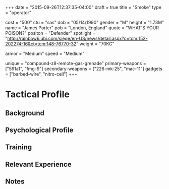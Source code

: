 +++
date = "2015-09-26T12:37:35-04:00"
draft = true
title = "Smoke"
type = "operator"

cost = "500"
ctu = "sas"
dob = "05/14/1990"
gender = "M"
height = "1.73M"
name = "James Porter"
pob = "London, England"
quote = "WHAT'S YOUR POISON?"
positon = "Defender"
spotlight = "http://rainbow6.ubi.com/siege/en-US/news/detail.aspx?c=tcm:152-202274-16&ct=tcm:148-76770-32"
weight = "70KG"

armor = "Medium"
speed = "Medium"

unique = "compound-z8-remote-gas-grenade"
primary-weapons = ["591a1", "fmg-9"]
secondary-weapons = ["226-mk-25", "mac-11"]
gadgets = ["barbed-wire", "nitro-cell"]
+++

# Tactical Profile

## Background

## Psychological Profile

## Training

## Relevant Experience

## Notes
